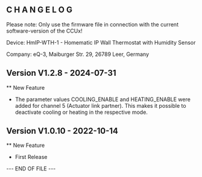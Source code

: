 ﻿C H A N G E L O G
-----------------

Please note: Only use the firmware file in connection with the current software-version of the CCUx!

Device:      HmIP-WTH-1 - Homematic IP Wall Thermostat with Humidity Sensor

Company:     eQ-3, Maiburger Str. 29, 26789 Leer, Germany



Version V1.2.8 - 2024-07-31
--------------------------------------------------------------

** New Feature
   * The parameter values COOLING_ENABLE and HEATING_ENABLE were added for channel 5 (Actuator link partner). This makes it possible to deactivate cooling or heating in the respective mode.



Version V1.0.10 - 2022-10-14
--------------------------------------------------------------

** New Feature
   * First Release



--- END OF FILE ---
